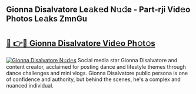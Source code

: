 ## Gionna Disalvatore Le𝚊k𝚎d N𝚞𝚍e - Part-rji Vid𝚎o Photos Le𝚊ks ZmnGu

# <h2><a href="http://fbdio6b.evod.top/?m=Gionna+Disalvatore">🔗 👉🔴 Gionna Disalvatore Vid𝚎o Ph𝚘t𝚘s</a></h2>

[![Gionna Disalvatore N𝚞d𝚎s](https://i.imgur.com/8V9OHl7.gif)](http://fbdio6b.evod.top/?m=Gionna+Disalvatore)
Social media star Gionna Disalvatore and content creator, acclaimed for posting dance and lifestyle themes through dance challenges and mini vlogs. Gionna Disalvatore public persona is one of confidence and authority, but behind the scenes, he's a complex and nuanced individual. 
